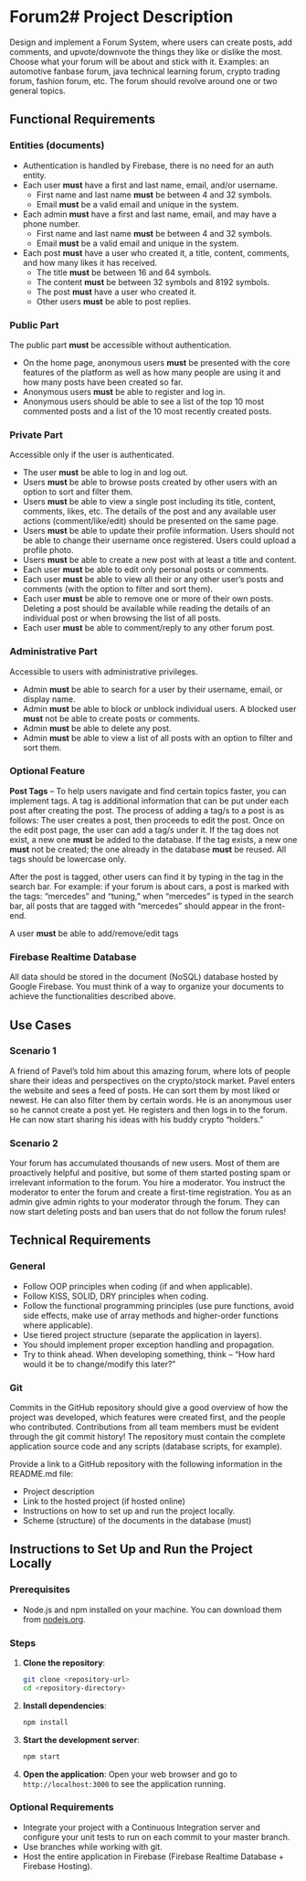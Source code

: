 # Forum2# Project Description

Design and implement a Forum System, where users can create posts, add comments, and upvote/downvote the things they like or dislike the most. Choose what your forum will be about and stick with it. Examples: an automotive fanbase forum, java technical learning forum, crypto trading forum, fashion forum, etc. The forum should revolve around one or two general topics.

## Functional Requirements

### Entities (documents)

- Authentication is handled by Firebase, there is no need for an auth entity.
- Each user **must** have a first and last name, email, and/or username.
    - First name and last name **must** be between 4 and 32 symbols.
    - Email **must** be a valid email and unique in the system.
- Each admin **must** have a first and last name, email, and may have a phone number.
    - First name and last name **must** be between 4 and 32 symbols.
    - Email **must** be a valid email and unique in the system.
- Each post **must** have a user who created it, a title, content, comments, and how many likes it has received.
    - The title **must** be between 16 and 64 symbols.
    - The content **must** be between 32 symbols and 8192 symbols.
    - The post **must** have a user who created it.
    - Other users **must** be able to post replies.

### Public Part

The public part **must** be accessible without authentication.

- On the home page, anonymous users **must** be presented with the core features of the platform as well as how many people are using it and how many posts have been created so far.
- Anonymous users **must** be able to register and log in.
- Anonymous users should be able to see a list of the top 10 most commented posts and a list of the 10 most recently created posts.

### Private Part

Accessible only if the user is authenticated.

- The user **must** be able to log in and log out.
- Users **must** be able to browse posts created by other users with an option to sort and filter them.
- Users **must** be able to view a single post including its title, content, comments, likes, etc. The details of the post and any available user actions (comment/like/edit) should be presented on the same page.
- Users **must** be able to update their profile information. Users should not be able to change their username once registered. Users could upload a profile photo.
- Users **must** be able to create a new post with at least a title and content.
- Each user **must** be able to edit only personal posts or comments.
- Each user **must** be able to view all their or any other user’s posts and comments (with the option to filter and sort them).
- Each user **must** be able to remove one or more of their own posts. Deleting a post should be available while reading the details of an individual post or when browsing the list of all posts.
- Each user **must** be able to comment/reply to any other forum post.

### Administrative Part

Accessible to users with administrative privileges.

- Admin **must** be able to search for a user by their username, email, or display name.
- Admin **must** be able to block or unblock individual users. A blocked user **must** not be able to create posts or comments.
- Admin **must** be able to delete any post.
- Admin **must** be able to view a list of all posts with an option to filter and sort them.

### Optional Feature

**Post Tags** – To help users navigate and find certain topics faster, you can implement tags. A tag is additional information that can be put under each post after creating the post. The process of adding a tag/s to a post is as follows: The user creates a post, then proceeds to edit the post. Once on the edit post page, the user can add a tag/s under it. If the tag does not exist, a new one **must** be added to the database. If the tag exists, a new one **must** not be created; the one already in the database **must** be reused. All tags should be lowercase only.

After the post is tagged, other users can find it by typing in the tag in the search bar. For example: if your forum is about cars, a post is marked with the tags: “mercedes” and “tuning,” when “mercedes” is typed in the search bar, all posts that are tagged with “mercedes” should appear in the front-end.

A user **must** be able to add/remove/edit tags

### Firebase Realtime Database

All data should be stored in the document (NoSQL) database hosted by Google Firebase. You must think of a way to organize your documents to achieve the functionalities described above.

## Use Cases

### Scenario 1

A friend of Pavel’s told him about this amazing forum, where lots of people share their ideas and perspectives on the crypto/stock market. Pavel enters the website and sees a feed of posts. He can sort them by most liked or newest. He can also filter them by certain words. He is an anonymous user so he cannot create a post yet. He registers and then logs in to the forum. He can now start sharing his ideas with his buddy crypto “holders.”

### Scenario 2

Your forum has accumulated thousands of new users. Most of them are proactively helpful and positive, but some of them started posting spam or irrelevant information to the forum. You hire a moderator. You instruct the moderator to enter the forum and create a first-time registration. You as an admin give admin rights to your moderator through the forum. They can now start deleting posts and ban users that do not follow the forum rules!

## Technical Requirements

### General

- Follow OOP principles when coding (if and when applicable).
- Follow KISS, SOLID, DRY principles when coding.
- Follow the functional programming principles (use pure functions, avoid side effects, make use of array methods and higher-order functions where applicable).
- Use tiered project structure (separate the application in layers).
- You should implement proper exception handling and propagation.
- Try to think ahead. When developing something, think – “How hard would it be to change/modify this later?”

### Git

Commits in the GitHub repository should give a good overview of how the project was developed, which features were created first, and the people who contributed. Contributions from all team members must be evident through the git commit history! The repository must contain the complete application source code and any scripts (database scripts, for example).

Provide a link to a GitHub repository with the following information in the README.md file:

- Project description
- Link to the hosted project (if hosted online)
- Instructions on how to set up and run the project locally.
- Scheme (structure) of the documents in the database (must)

## Instructions to Set Up and Run the Project Locally

### Prerequisites

- Node.js and npm installed on your machine. You can download them from [nodejs.org](https://nodejs.org/).

### Steps

1. **Clone the repository**:
    ```sh
    git clone <repository-url>
    cd <repository-directory>
    ```

2. **Install dependencies**:
    ```sh
    npm install
    ```

3. **Start the development server**:
    ```sh
    npm start
    ```

4. **Open the application**:
    Open your web browser and go to `http://localhost:3000` to see the application running.

### Optional Requirements

- Integrate your project with a Continuous Integration server and configure your unit tests to run on each commit to your master branch.
- Use branches while working with git.
- Host the entire application in Firebase (Firebase Realtime Database + Firebase Hosting).
